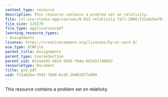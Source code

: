 ```yaml
---
content_type: resource
description: This resource contains a problem set on relativity.
file: /ol-ocw-studio-app/courses/8-033-relativity-fall-2006/f22a62baf0427648bcd52b062877a999_ps6.pdf
file_size: 125570
file_type: application/pdf
learning_resource_types:
- Assignments
license: https://creativecommons.org/licenses/by-nc-sa/4.0/
ocw_type: OCWFile
parent_title: Assignments
parent_type: CourseSection
parent_uid: 07a1e5d2-4824-9505-f84a-083d31740b03
resourcetype: Document
title: ps6.pdf
uid: f22a62ba-f042-7648-bcd5-2b062877a999
---
```

This resource contains a problem set on relativity.